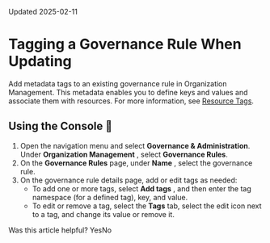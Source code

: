 Updated 2025-02-11
# Tagging a Governance Rule When Updating
Add metadata tags to an existing governance rule in Organization Management. This metadata enables you to define keys and values and associate them with resources.
For more information, see [Resource Tags](https://docs.oracle.com/iaas/Content/General/Concepts/resourcetags.htm).
## Using the Console 🔗 
  1. Open the navigation menu and select **Governance & Administration**. Under **Organization Management** , select **Governance Rules**.
  2. On the **Governance Rules** page, under **Name** , select the governance rule.
  3. On the governance rule details page, add or edit tags as needed:
     * To add one or more tags, select **Add tags** , and then enter the tag namespace (for a defined tag), key, and value.
     * To edit or remove a tag, select the **Tags** tab, select the edit icon next to a tag, and change its value or remove it.


Was this article helpful?
YesNo


